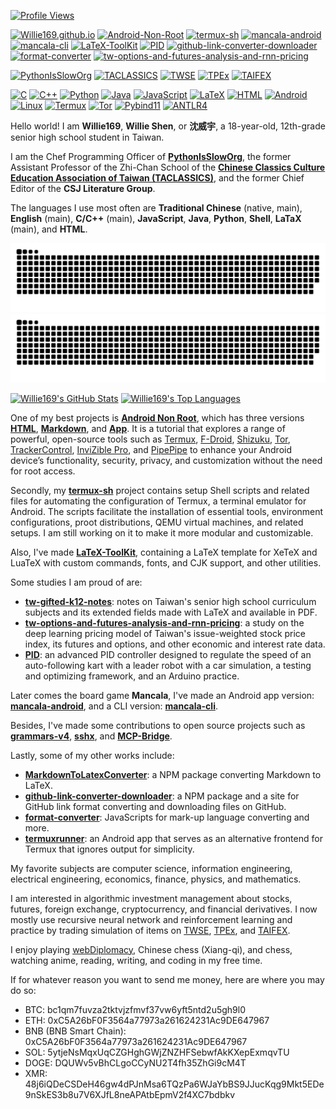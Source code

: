 [![Profile Views](https://komarev.com/ghpvc/?username=Willie169&color=brightgreen&label=Profile+Views&abbreviated=true)](https://github.com/Willie169)

[![Willie169.github.io](https://img.shields.io/badge/Willie169.github.io-654520)](https://Willie169.github.io)
[![Android-Non-Root](https://img.shields.io/badge/Android--Non--Root-007acc)](https://Willie169.github.io/Android-Non-Root)
[![termux-sh](https://img.shields.io/badge/termux--sh-000000)](https://github.com/Willie169/termux-sh)
[![mancala-android](https://img.shields.io/badge/mancala--android-fafa0a)](https://f-droid.org/packages/com.willie.mancala)
[![mancala-cli](https://img.shields.io/badge/mancala--cli-00599c)](https://github.com/Willie169/mancala-cli)
[![LaTeX-ToolKit](https://img.shields.io/badge/LaTeX--ToolKit-008080)](https://github.com/Willie169/LaTeX-ToolKit)
[![PID](https://img.shields.io/badge/PID-00599c)](https://github.com/Willie169/PID)
[![github-link-converter-downloader](https://img.shields.io/badge/github--link--converter--downloader-0d1218)](https://github.com/Willie169/github-link-converter-downloader)
[![format-converter](https://img.shields.io/badge/format--converter-008080)](https://github.com/Willie169/format-converter)
[![tw-options-and-futures-analysis-and-rnn-pricing](https://img.shields.io/badge/tw--options--and--futures--analysis--and--rnn--pricing-b68946)](https://github.com/Willie169/tw-options-and-futures-analysis-and-rnn-pricing)

[![PythonIsSlowOrg](https://img.shields.io/badge/PythonIsSlowOrg-654520)](https://github.com/PythonIsSlowOrg)
[![TACLASSICS](https://img.shields.io/badge/TACLASSICS-161719)](https://taclassics.org.tw)
[![TWSE](https://img.shields.io/badge/TWSE-1562a7)](https://www.twse.com.tw)
[![TPEx](https://img.shields.io/badge/TPEx-b68946)](https://www.tpex.org.tw)
[![TAIFEX](https://img.shields.io/badge/TAIFEX-02499b)](https://www.taifex.com.tw)

[![C](https://img.shields.io/badge/C-00599c)](https://www.iso.org/standard/82075.html)
[![C++](https://img.shields.io/badge/C++-00599c)](https://isocpp.org)
[![Python](https://img.shields.io/badge/Python-3776ab)](https://www.python.org)
[![Java](https://img.shields.io/badge/Java-f48c04)](https://www.java.com)
[![JavaScript](https://img.shields.io/badge/JavaScript-f3db4c)](https://ecma-international.org/publications-and-standards/standards/ecma-262/)
[![LaTeX](https://img.shields.io/badge/LaTeX-008080)](https://www.latex-project.org)
[![HTML](https://img.shields.io/badge/HTML-e54d26)](https://html.spec.whatwg.org)
[![Android](https://img.shields.io/badge/Android-3ddc84)](https://www.android.com)
[![Linux](https://img.shields.io/badge/Linux-fcc624)](https://www.kernel.org)
[![Termux](https://img.shields.io/badge/Termux-000000)](https://github.com/termux/termux-app)
[![Tor](https://img.shields.io/badge/Tor-80449c)](https://www.torproject.org)
[![Pybind11](https://img.shields.io/badge/Pybind11-a49b6b)](https://github.com/pybind/pybind11)
[![ANTLR4](https://img.shields.io/badge/ANTLR4-ed312f)](https://github.com/antlr/antlr4)

Hello world! I am **Willie169**, **Willie Shen**, or **沈威宇**, a 18-year-old, 12th-grade senior high school student in Taiwan.

I am the Chef Programming Officer of [**PythonIsSlowOrg**](https://github.com/PythonIsSlowOrg), the former Assistant Professor of the Zhi-Chan School of the [**Chinese Classics Culture Education Association of Taiwan (TACLASSICS)**](https://taclassics.org.tw), and the former Chief Editor of the **CSJ Literature Group**.

The languages I use most often are **Traditional Chinese** (native, main), **English** (main), **C/C++** (main), **JavaScript**, **Java**, **Python**, **Shell**, **LaTaX** (main), and **HTML**.

![github contribution grid snake animation](https://raw.githubusercontent.com/Willie169/Willie169/output/github-contribution-grid-snake-dark.svg#gh-light-mode-only)
![github contribution grid snake animation](https://raw.githubusercontent.com/Willie169/Willie169/output/github-contribution-grid-snake.svg#gh-dark-mode-only)
<!-- [![GitHub Streak](https://streak-stats.demolab.com/?user=Willie169)](https://github.com/DenverCoder1/github-readme-streak-stats) -->
<a href="https://github.com/anuraghazra/github-readme-stats"><img src="https://github-readme-stats.vercel.app/api?username=Willie169&show=reviews,discussions_started,discussions_answered,prs_merged,prs_merged_percentage&show_icons=true" alt="Willie169's GitHub Stats" style=" height: 200;"></a>
<a href="https://github.com/anuraghazra/github-readme-stats"><img src="https://github-readme-stats.vercel.app/api/top-langs/?username=Willie169&langs_count=10&layout=compact&size_weight=0.5&count_weight=0.5&exclude_repo=LICENSES" alt="Willie169's Top Languages" style="width: 100%; height: 200;"></a>

One of my best projects is [**Android Non Root**](https://github.com/Willie169/Android-Non-Root), which has three versions [**HTML**](https://willie169.github.io/Android-Non-Root), [**Markdown**](https://github.com/Willie169/Android-Non-Root), and [**App**](https://github.com/Willie169/Android-Non-Root-App). It is a tutorial that explores a range of powerful, open-source tools such as [Termux](https://github.com/termux/termux-app), [F-Droid](https://f-droid.org), [Shizuku](https://github.com/RikkaApps/Shizuku), [Tor](https://www.torproject.org), [TrackerControl](https://github.com/TrackerControl/tracker-control-android), [InviZible Pro](https://github.com/Gedsh/InviZible), and [PipePipe](https://github.com/InfinityLoop1308/PipePipe) to enhance your Android device’s functionality, security, privacy, and customization without the need for root access.

Secondly, my [**termux-sh**](https://github.com/Willie169/termux-sh) project contains setup Shell scripts and related files for automating the configuration of Termux, a terminal emulator for Android. The scripts facilitate the installation of essential tools, environment configurations, proot distributions, QEMU virtual machines, and related setups. I am still working on it to make it more modular and customizable.

Also, I've made [**LaTeX-ToolKit**](https://github.com/Willie169/LaTeX-ToolKit), containing a LaTeX template for XeTeX and LuaTeX with custom commands, fonts, and CJK support, and other utilities.

Some studies I am proud of are:

* [**tw-gifted-k12-notes**](https://github.com/Willie169/tw-gifted-k12-notes): notes on Taiwan's senior high school curriculum subjects and its extended fields made with LaTeX and available in PDF.
* [**tw-options-and-futures-analysis-and-rnn-pricing**](https://github.com/Willie169/tw-options-and-futures-analysis-and-rnn-pricing): a study on the deep learning pricing model of Taiwan's issue-weighted stock price index, its futures and options, and other economic and interest rate data.
* [**PID**](https://github.com/Willie169/PID): an advanced PID controller designed to regulate the speed of an auto-following kart with a leader robot with a car simulation, a testing and optimizing framework, and an Arduino practice.

Later comes the board game **Mancala**, I've made an Android app version: [**mancala-android**](https://github.com/Willie169/mancala-android), and a CLI version: [**mancala-cli**](https://github.com/Willie169/mancala-cli).

Besides, I've made some contributions to open source projects such as [**grammars-v4**](https://github.com/antlr/grammars-v4), [**sshx**](https://github.com/suutaku/sshx), and [**MCP-Bridge**](https://github.com/SecretiveShell/MCP-Bridge).

Lastly, some of my other works include:

* [**MarkdownToLatexConverter**](https://github.com/Willie169/MarkdownToLatexConverter): a NPM package converting Markdown to LaTeX.
* [**github-link-converter-downloader**](https://github.com/Willie169/github-link-converter-downloader): a NPM package and a site for GitHub link format converting and downloading files on GitHub.
* [**format-converter**](https://github.com/Willie169/format-converter): JavaScripts for mark-up language converting and more.
* [**termuxrunner**](https://github.com/Willie169/termuxrunner): an Android app that serves as an alternative frontend for Termux that ignores output for simplicity.

My favorite subjects are computer science, information engineering, electrical engineering, economics, finance, physics, and mathematics. 

I am interested in algorithmic investment management about stocks, futures, foreign exchange, cryptocurrency, and financial derivatives. I now mostly use recursive neural network and reinforcement learning and practice by trading simulation of items on [TWSE](https://www.twse.com.tw), [TPEx](https://www.tpex.org.tw), and [TAIFEX](https://www.taifex.com.tw).

I enjoy playing [webDiplomacy](https://github.com/kestasjk/webDiplomacy), Chinese chess (Xiang-qi), and chess, watching anime, reading, writing, and coding in my free time.

If for whatever reason you want to send me money, here are where you may do so:
- BTC:
  bc1qm7fuvza2tktvjzfmvf37vw6yft5ntd2u5gh9l0
- ETH:
  0xC5A26bF0F3564a77973a261624231Ac9DE647967
- BNB (BNB Smart Chain):
  0xC5A26bF0F3564a77973a261624231Ac9DE647967
- SOL:
  5ytjeNsMqxUqCZGHghGWjZNZHFSebwfAkKXepExmqvTU
- DOGE:
  DQUWv5vBhCLgoCCyNU2T4fh35ZhGi9cM4T
- XMR:
  48j6iQDeCSDeH46gw4dPJnMsa6TQzPa6WJaYbBS9JJucKqg9Mkt5EDe9nSkES3b8u7V6XJfL8neAPAtbEpmV2f4XC7bdbkv
